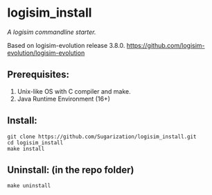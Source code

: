 # logisim_install

_A logisim commandline starter._

Based on logisim-evolution release 3.8.0.
https://github.com/logisim-evolution/logisim-evolution

## Prerequisites: 
1. Unix-like OS with C compiler and make.
2. Java Runtime Environment (16+)

## Install:
```
git clone https://github.com/Sugarization/logisim_install.git
cd logisim_install
make install
```

## Uninstall: (in the repo folder)
```
make uninstall
```